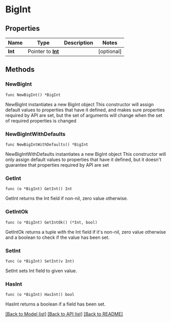 # BigInt

## Properties

Name | Type | Description | Notes
------------ | ------------- | ------------- | -------------
**Int** | Pointer to [**Int**](Int.md) |  | [optional] 

## Methods

### NewBigInt

`func NewBigInt() *BigInt`

NewBigInt instantiates a new BigInt object
This constructor will assign default values to properties that have it defined,
and makes sure properties required by API are set, but the set of arguments
will change when the set of required properties is changed

### NewBigIntWithDefaults

`func NewBigIntWithDefaults() *BigInt`

NewBigIntWithDefaults instantiates a new BigInt object
This constructor will only assign default values to properties that have it defined,
but it doesn't guarantee that properties required by API are set

### GetInt

`func (o *BigInt) GetInt() Int`

GetInt returns the Int field if non-nil, zero value otherwise.

### GetIntOk

`func (o *BigInt) GetIntOk() (*Int, bool)`

GetIntOk returns a tuple with the Int field if it's non-nil, zero value otherwise
and a boolean to check if the value has been set.

### SetInt

`func (o *BigInt) SetInt(v Int)`

SetInt sets Int field to given value.

### HasInt

`func (o *BigInt) HasInt() bool`

HasInt returns a boolean if a field has been set.


[[Back to Model list]](../README.md#documentation-for-models) [[Back to API list]](../README.md#documentation-for-api-endpoints) [[Back to README]](../README.md)


